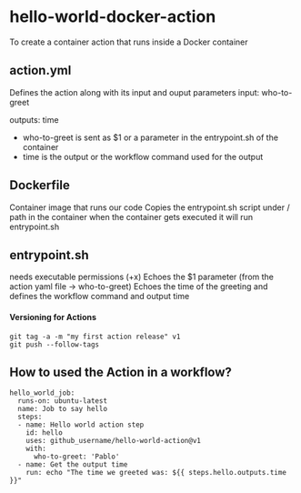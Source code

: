 # hello-world-docker-action
To create a container action that runs inside a Docker container

## action.yml
Defines the action along with its input and ouput parameters
input:
 who-to-greet
 
 outputs:
  time
  
- who-to-greet is sent as $1 or a parameter in the entrypoint.sh of the container
- time is the output or the workflow command used for the output

## Dockerfile
Container image that runs our code
Copies the entrypoint.sh script under / path in the container
when the container gets executed it will run entrypoint.sh

## entrypoint.sh
needs executable permissions (+x)
Echoes the $1 parameter (from the action yaml file -> who-to-greet)
Echoes the time of the greeting and defines the workflow command and output time


#### Versioning for Actions
```
git tag -a -m "my first action release" v1
git push --follow-tags
```


## How to used the Action in a workflow?
```
hello_world_job:
  runs-on: ubuntu-latest
  name: Job to say hello
  steps:
  - name: Hello world action step 
    id: hello 
    uses: github_username/hello-world-action@v1 
    with:
      who-to-greet: 'Pablo'
  - name: Get the output time 
    run: echo "The time we greeted was: ${{ steps.hello.outputs.time }}" 
```
